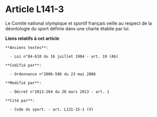 # Article L141-3

Le Comité national olympique et sportif français veille au respect de la déontologie du sport définie dans une charte établie
par lui.

**Liens relatifs à cet article**

	**Anciens textes**:

	  - Loi n°84-610 du 16 juillet 1984 - art. 19 (Ab)

	**Codifié par**:

	  - Ordonnance n°2006-596 du 23 mai 2006

	**Modifié par**:

	  - Décret n°2013-264 du 28 mars 2013 - art. 1

	**Cité par**:

	  - Code du sport. - art. L131-15-1 (V)
